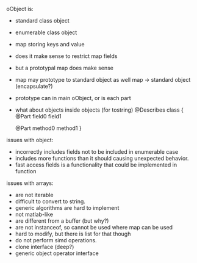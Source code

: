 oObject is:
- standard class object
- enumerable class object
- map storing keys and value
- does it make sense to restrict map fields
- but a prototypal map does make sense
- map may prototype to standard object as well
map -> standard object (encapsulate?)
- prototype can in main oObject, or is each part
- what about objects inside objects (for tostring)
@Describes
class {
	@Part
	field0
	field1
	
	@Part
	method0
	method1
}

issues with object:
- incorrectly includes fields not to be included in enumerable case
- includes more functions than it should causing unexpected behavior.
- fast access fields is a functionality that could be implemented in function

issues with arrays:
- are not iterable
- difficult to convert to string.
- generic algorithms are hard to implement
- not matlab-like
- are different from a buffer (but why?)
- are not instanceof, so cannot be used where map can be used
- hard to modify, but there is list for that though
- do not perform simd operations.
- clone interface (deep?)
- generic object operator interface
